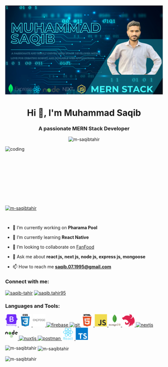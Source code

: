 ![logo](https://github.com/M-SaqibTahir/M-SaqibTahir/blob/main/MUHAMMAD%20sAQIB.png)
<h1 align="center">Hi 👋, I'm Muhammad Saqib</h1>
<h3 align="center">A passionate MERN Stack Developer</h3>
<p align="center"> <img src="https://komarev.com/ghpvc/?username=m-saqibtahir&label=Profile%20views&color=0e75b6&style=flat" alt="m-saqibtahir" /> </p>
<div style="display: flex; justify-content: center; padding: 5;">
<!--   <img align="left" padding="5px" alt="coding" width="250" src="https://cdn.dribbble.com/users/1162077/screenshots/3848914/programmer.gif"> -->
<img align="center" padding="5px" alt="coding" width="900" height="175" src="https://media2.giphy.com/media/VTtANKl0beDFQRLDTh/200w.webp?cid=ecf05e471lnksov9b5e8a2hzdcr1f0cecqynkscq6spvq203&ep=v1_gifs_search&rid=200w.webp&ct=g">
<!--   <img align="right" padding="5px" alt="coding" width="250" src="https://media0.giphy.com/media/v1.Y2lkPTc5MGI3NjExcWE4YWw3NDYzYmV2a3kwbHNmejJtOWF4dmNxYXptOHZzcW03eHR0NyZlcD12MV9pbnRlcm5hbF9naWZfYnlfaWQmY3Q9Zw/RJVw6tIfb2dIwTHFb0/giphy.webp"> -->
</div>

<p align="left"> <a href="https://github.com/ryo-ma/github-profile-trophy"><img src="https://github-profile-trophy.vercel.app/?username=m-saqibtahir" alt="m-saqibtahir" /></a> </p>

<p align="left"> <a href="https://twitter.com/" target="blank"><img src="https://img.shields.io/twitter/follow/?logo=twitter&style=for-the-badge" alt="" /></a> </p>

- 🔭 I’m currently working on **Pharama Pool**

- 🌱 I’m currently learning **React Native**

- 👯 I’m looking to collaborate on [FanFood](www.order.fanfoodapp.com)

- 💬 Ask me about **react js, next js, node js, express js, mongoose**

- 📫 How to reach me **saqib.07.1995@gmail.com**

<h3 align="left">Connect with me:</h3>
<p align="left">
<a href="https://linkedin.com/in/saqib-tahir" target="blank"><img align="center" src="https://raw.githubusercontent.com/rahuldkjain/github-profile-readme-generator/master/src/images/icons/Social/linked-in-alt.svg" alt="saqib-tahir" height="30" width="40" /></a>
<a href="https://fb.com/saqib.tahir95" target="blank"><img align="center" src="https://raw.githubusercontent.com/rahuldkjain/github-profile-readme-generator/master/src/images/icons/Social/facebook.svg" alt="saqib.tahir95" height="30" width="40" /></a>
</p>

<h3 align="left">Languages and Tools:</h3>
<p align="left"> <a href="https://getbootstrap.com" target="_blank" rel="noreferrer"> <img src="https://raw.githubusercontent.com/devicons/devicon/master/icons/bootstrap/bootstrap-plain-wordmark.svg" alt="bootstrap" width="40" height="40"/> </a> <a href="https://www.w3schools.com/css/" target="_blank" rel="noreferrer"> <img src="https://raw.githubusercontent.com/devicons/devicon/master/icons/css3/css3-original-wordmark.svg" alt="css3" width="40" height="40"/> </a> <a href="https://expressjs.com" target="_blank" rel="noreferrer"> <img src="https://raw.githubusercontent.com/devicons/devicon/master/icons/express/express-original-wordmark.svg" alt="express" width="40" height="40"/> </a> <a href="https://firebase.google.com/" target="_blank" rel="noreferrer"> <img src="https://www.vectorlogo.zone/logos/firebase/firebase-icon.svg" alt="firebase" width="40" height="40"/> </a> <a href="https://git-scm.com/" target="_blank" rel="noreferrer"> <img src="https://www.vectorlogo.zone/logos/git-scm/git-scm-icon.svg" alt="git" width="40" height="40"/> </a> <a href="https://www.w3.org/html/" target="_blank" rel="noreferrer"> <img src="https://raw.githubusercontent.com/devicons/devicon/master/icons/html5/html5-original-wordmark.svg" alt="html5" width="40" height="40"/> </a> <a href="https://developer.mozilla.org/en-US/docs/Web/JavaScript" target="_blank" rel="noreferrer"> <img src="https://raw.githubusercontent.com/devicons/devicon/master/icons/javascript/javascript-original.svg" alt="javascript" width="40" height="40"/> </a> <a href="https://www.mongodb.com/" target="_blank" rel="noreferrer"> <img src="https://raw.githubusercontent.com/devicons/devicon/master/icons/mongodb/mongodb-original-wordmark.svg" alt="mongodb" width="40" height="40"/> </a> <a href="https://nestjs.com/" target="_blank" rel="noreferrer"> <img src="https://raw.githubusercontent.com/devicons/devicon/master/icons/nestjs/nestjs-plain.svg" alt="nestjs" width="40" height="40"/> </a> <a href="https://nextjs.org/" target="_blank" rel="noreferrer"> <img src="https://cdn.worldvectorlogo.com/logos/nextjs-2.svg" alt="nextjs" width="40" height="40"/> </a> <a href="https://nodejs.org" target="_blank" rel="noreferrer"> <img src="https://raw.githubusercontent.com/devicons/devicon/master/icons/nodejs/nodejs-original-wordmark.svg" alt="nodejs" width="40" height="40"/> </a> <a href="https://nuxtjs.org/" target="_blank" rel="noreferrer"> <img src="https://www.vectorlogo.zone/logos/nuxtjs/nuxtjs-icon.svg" alt="nuxtjs" width="40" height="40"/> </a> <a href="https://postman.com" target="_blank" rel="noreferrer"> <img src="https://www.vectorlogo.zone/logos/getpostman/getpostman-icon.svg" alt="postman" width="40" height="40"/> </a> <a href="https://reactjs.org/" target="_blank" rel="noreferrer"> <img src="https://raw.githubusercontent.com/devicons/devicon/master/icons/react/react-original-wordmark.svg" alt="react" width="40" height="40"/> </a> <a href="https://www.typescriptlang.org/" target="_blank" rel="noreferrer"> <img src="https://raw.githubusercontent.com/devicons/devicon/master/icons/typescript/typescript-original.svg" alt="typescript" width="40" height="40"/> </a> </p>

<p><img align="left" src="https://github-readme-stats.vercel.app/api/top-langs?username=m-saqibtahir&show_icons=true&locale=en&layout=compact" alt="m-saqibtahir" /></p>

<p>&nbsp;<img align="center" src="https://github-readme-stats.vercel.app/api?username=m-saqibtahir&show_icons=true&locale=en" alt="m-saqibtahir" /></p>

<p><img align="center" src="https://github-readme-streak-stats.herokuapp.com/?user=m-saqibtahir&" alt="m-saqibtahir" /></p>
